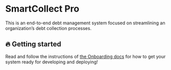# SmartCollect Pro
This is an end-to-end debt management system focused on streamlining an organization’s debt collection processes.

## 🔥 Getting started

Read and follow the instructions of [the Onboarding docs](./docs/onboarding/README.md) for how to get your system ready for developing and deploying!
